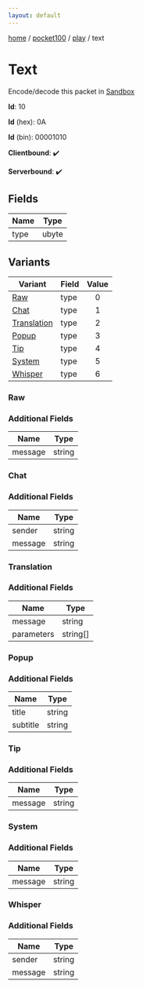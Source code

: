 ```yaml
---
layout: default
---
```


[home](/)  /  [pocket100](/protocol/pocket100)  /  [play](/protocol/pocket100/play)  /  text

# Text

Encode/decode this packet in [Sandbox](../../../sandbox/pocket100#play.text)

**Id**: 10

**Id** (hex): 0A

**Id** (bin): 00001010

**Clientbound**: ✔️

**Serverbound**: ✔️

## Fields

Name | Type
---|---
type | ubyte

## Variants

Variant | Field | Value
---|---|:---:
[Raw](#raw) | type | 0
[Chat](#chat) | type | 1
[Translation](#translation) | type | 2
[Popup](#popup) | type | 3
[Tip](#tip) | type | 4
[System](#system) | type | 5
[Whisper](#whisper) | type | 6

### Raw

### Additional Fields

Name | Type
---|---
message | string

### Chat

### Additional Fields

Name | Type
---|---
sender | string
message | string

### Translation

### Additional Fields

Name | Type
---|---
message | string
parameters | string[]

### Popup

### Additional Fields

Name | Type
---|---
title | string
subtitle | string

### Tip

### Additional Fields

Name | Type
---|---
message | string

### System

### Additional Fields

Name | Type
---|---
message | string

### Whisper

### Additional Fields

Name | Type
---|---
sender | string
message | string
